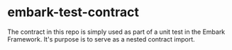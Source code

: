 # embark-test-contract
The contract in this repo is simply used as part of a unit test in the Embark Framework. It's purpose is to serve as a nested contract import.